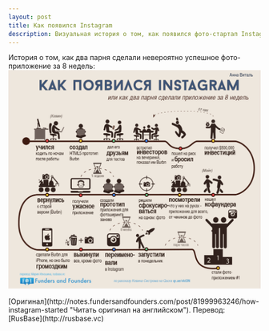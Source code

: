 ```yaml
---
layout: post
title: Как появился Instagram
description: Визуальная история о том, как появился фото-стартап Instagram
---
```


История о том, как два парня сделали невероятно успешное фото-приложение за 8 недель:
![Как появился Instagram - инфографика](/img/kak-pojavilsja-Instagram.jpg)
<p class="credits">[Оригинал](http://notes.fundersandfounders.com/post/81999963246/how-instagram-started "Читать оригинал на английском"). Перевод: [RusBase](http://rusbase.vc)</p>
